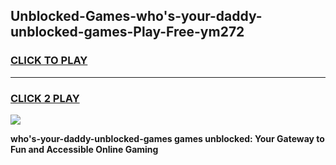 
## Unblocked-Games-who's-your-daddy-unblocked-games-Play-Free-ym272
<h3>
<a href="https://premium76.site?title=who's-your-daddy-unblocked-games&ref=20A">CLICK TO PLAY</a></h3>
<hr>

<h3>
<a href="https://premium76.site?title=who's-your-daddy-unblocked-games&ref=20A">CLICK 2 PLAY</a>
  
</h3>

<a href="https://premium76.site?title=who's-your-daddy-unblocked-games&ref=20A"><img src="https://clearcache.store/games.png"></a>


**who's-your-daddy-unblocked-games games unblocked: Your Gateway to Fun and Accessible Online Gaming**
